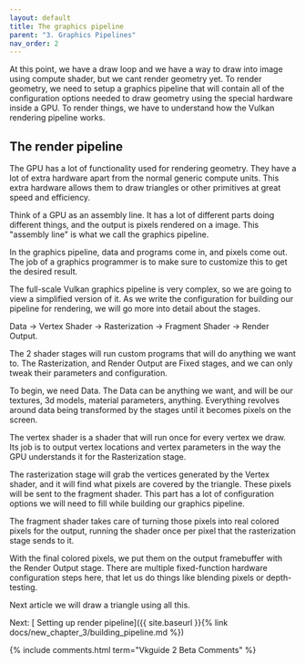 ```yaml
---
layout: default
title: The graphics pipeline
parent: "3. Graphics Pipelines"
nav_order: 2
---
```


At this point, we have a draw loop and we have a way to draw into image using compute shader, but we cant render geometry yet. To render geometry, we  need to setup a graphics pipeline that will contain all of the configuration options needed to draw geometry using the special hardware inside a GPU. 
To render things, we have to understand how the Vulkan rendering pipeline works. 

## The render pipeline
The GPU has a lot of functionality used for rendering geometry. They have a lot of extra hardware apart from the normal generic compute units. This extra hardware allows them to draw triangles or other primitives at great speed and efficiency.

Think of a GPU as an assembly line. It has a lot of different parts doing different things, and the output is pixels rendered on a image. This "assembly line" is what we call the graphics pipeline.

In the graphics pipeline, data and programs come in, and pixels come out. The job of a graphics programmer is to make sure to customize this to get the desired result.

The full-scale Vulkan graphics pipeline is very complex, so we are going to view a simplified version of it. As we write the configuration for building our pipeline for rendering, we will go more into detail about the stages.

Data -> Vertex Shader -> Rasterization -> Fragment Shader -> Render Output.

The 2 shader stages will run custom programs that will do anything we want to. The  Rasterization, and Render Output are Fixed stages, and we can only tweak their parameters and configuration.

To begin, we need Data. The Data can be anything we want, and will be our textures, 3d models, material parameters, anything. Everything revolves around data being transformed by the stages until it becomes pixels on the screen.

The vertex shader is a shader that will run once for every vertex we draw. Its job is to output vertex locations and vertex parameters in the way the GPU understands it for the Rasterization stage. 

The rasterization stage will grab the vertices generated by the Vertex shader, and it will find what pixels are covered by the triangle. These pixels will be sent to the fragment shader. This part has a lot of configuration options we will need to fill while building our graphics pipeline.
 
The fragment shader takes care of turning those pixels into real colored pixels for the output, running the shader once per pixel that the rasterization stage sends to it.

With the final colored pixels, we put them on the output framebuffer with the Render Output stage. There are multiple fixed-function hardware configuration steps here, that let us do things like blending pixels or depth-testing.

Next article we will draw a triangle using all this.

Next: [ Setting up render pipeline]({{ site.baseurl }}{% link docs/new_chapter_3/building_pipeline.md %})  

{% include comments.html term="Vkguide 2 Beta Comments" %}
